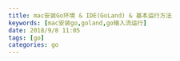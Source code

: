 ```yaml
---
title: mac安装Go环境 & IDE(GoLand) & 基本运行方法
keywords: [mac安装go,goland,go输入流运行]
date: 2018/9/8 11:05
tags: [go]
categories: go
---
```

##
